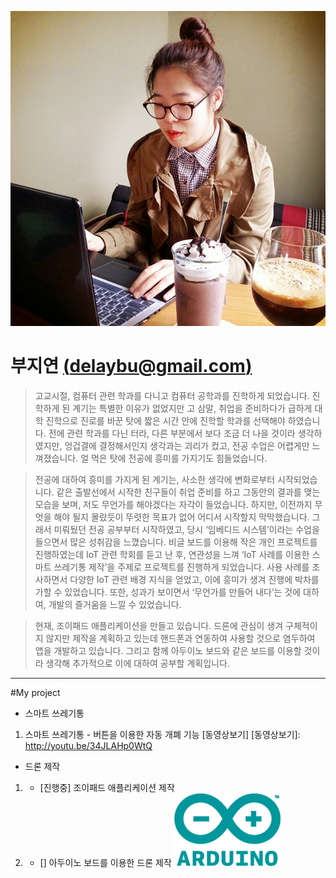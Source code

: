 ﻿![내사진](my.jpg)
# 부지연 [(delaybu@gmail.com)](delaybu@gmail.com) 

>고교시절, 컴퓨터 관련 학과를 다니고 컴퓨터 공학과를 진학하게 되었습니다. 진학하게 된 계기는 특별한 이유가 없었지만 고 삼말, 취업을 준비하다가 급하게 대학 진학으로 진로를 바꾼 탓에 짧은 시간 안에 진학할 학과를 선택해야 하였습니다. 전에 관련 학과를 다닌 터라, 다른 부분에서 보다 조금 더 나을 것이라 생각하였지만, 엉겁결에 결정해서인지 생각과는 괴리가 컸고, 전공 수업은 어렵게만 느껴졌습니다. 얼 먹은 탓에 전공에 흥미를 가지기도 힘들었습니다.

>전공에 대하여 흥미를 가지게 된 계기는, 사소한 생각에 변화로부터 시작되었습니다. 같은 출발선에서 시작한 친구들이 취업 준비를 하고 그동안의 결과를 맺는 모습을 보며, 저도 무언가를 해야겠다는 자각이 들었습니다. 하지만, 이전까지 무엇을 해야 될지 몰랐듯이 뚜렷한 목표가 없어 어디서 시작할지 막막했습니다. 그래서 미뤄뒀던 전공 공부부터 시작하였고, 당시 ‘임베디드 시스템’이라는 수업을 들으면서 많은 성취감을 느꼈습니다. 비글 보드를 이용해 작은 개인 프로젝트를 진행하였는데 IoT 관련 학회를 듣고 난 후, 연관성을 느껴 ‘IoT 사례를 이용한 스마트 쓰레기통 제작’을 주제로 프로젝트를 진행하게 되었습니다. 사용 사례를 조사하면서 다양한 IoT 관련 배경 지식을 얻었고, 이에 흥미가 생겨 진행에 박차를 가할 수 있었습니다. 또한, 성과가 보이면서 ‘무언가를 만들어 내다’는 것에 대하여, 개발의 즐거움을 느낄 수 있었습니다. 

>현재, 조이패드 애플리케이션을 만들고 있습니다. 드론에 관심이 생겨 구체적이지 않지만 제작을 계획하고 있는데 핸드폰과 연동하여 사용할 것으로 염두하여 앱을 개발하고 있습니다. 그리고 함께 아두이노 보드와 같은 보드를 이용할 것이라 생각해 추가적으로 이에 대하여 공부할 계획입니다.

---

#My project
* 스마트 쓰레기통
 1. 스마트 쓰레기통 - 버튼을 이용한 자동 개폐 기능 [동영상보기]
[동영상보기]: http://youtu.be/34JLAHp0WtQ


* 드론 제작
 1. - [진행중] 조이패드 애플리케이션 제작
 2. - [] 아두이노 보드를 이용한 드론 제작 
  ![아두이노](arduino.png)
